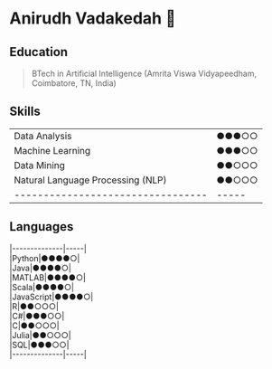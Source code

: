 # Anirudh Vadakedah 👋

## Education
>BTech in Artificial Intelligence (Amrita Viswa Vidyapeedham, Coimbatore, TN, India)

## Skills
|                                 |     |  
|---------------------------------|-----|  
|Data Analysis                    |●●●○○|  
|Machine Learning                 |●●●○○|  
|Data Mining                      |●●○○○|  
|Natural Language Processing (NLP)|●●○○○|
|---------------------------------|-----|

## Languages
|--------------|-----|  
|Python|●●●●○|  
|Java|●●●●○|  
|MATLAB|●●●●○|  
|Scala|●●●●○|  
|JavaScript|●●●●○|  
|R|●●○○○|  
|C#|●●●○○|  
|C|●●○○○|  
|Julia|●●○○○|  
|SQL|●●●○○|  
|--------------|-----|


<!--
**anirudhv14/anirudhv14** is a ✨ _special_ ✨ repository because its `README.md` (this file) appears on your GitHub profile.

Here are some ideas to get you started:

- 🔭 I’m currently working on ...
- 🌱 I’m currently learning ...
- 👯 I’m looking to collaborate on ...
- 🤔 I’m looking for help with ...
- 💬 Ask me about ...
- 📫 How to reach me: ...
- 😄 Pronouns: ...
- ⚡ Fun fact: ...
-->
